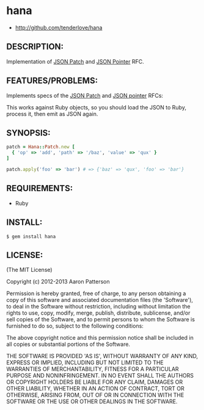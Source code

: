 # hana

* http://github.com/tenderlove/hana

## DESCRIPTION:

Implementation of [JSON Patch][1] and [JSON Pointer][2] RFC.

## FEATURES/PROBLEMS:

Implements specs of the [JSON Patch][1] and [JSON pointer][2] RFCs:

This works against Ruby objects, so you should load the JSON to Ruby,
process it, then emit as JSON again.

## SYNOPSIS:

```ruby
patch = Hana::Patch.new [
  { 'op' => 'add', 'path' => '/baz', 'value' => 'qux' }
]

patch.apply('foo' => 'bar') # => {'baz' => 'qux', 'foo' => 'bar'}
```

## REQUIREMENTS:

* Ruby

## INSTALL:

    $ gem install hana

## LICENSE:

(The MIT License)

Copyright (c) 2012-2013 Aaron Patterson

Permission is hereby granted, free of charge, to any person obtaining
a copy of this software and associated documentation files (the
'Software'), to deal in the Software without restriction, including
without limitation the rights to use, copy, modify, merge, publish,
distribute, sublicense, and/or sell copies of the Software, and to
permit persons to whom the Software is furnished to do so, subject to
the following conditions:

The above copyright notice and this permission notice shall be
included in all copies or substantial portions of the Software.

THE SOFTWARE IS PROVIDED 'AS IS', WITHOUT WARRANTY OF ANY KIND,
EXPRESS OR IMPLIED, INCLUDING BUT NOT LIMITED TO THE WARRANTIES OF
MERCHANTABILITY, FITNESS FOR A PARTICULAR PURPOSE AND NONINFRINGEMENT.
IN NO EVENT SHALL THE AUTHORS OR COPYRIGHT HOLDERS BE LIABLE FOR ANY
CLAIM, DAMAGES OR OTHER LIABILITY, WHETHER IN AN ACTION OF CONTRACT,
TORT OR OTHERWISE, ARISING FROM, OUT OF OR IN CONNECTION WITH THE
SOFTWARE OR THE USE OR OTHER DEALINGS IN THE SOFTWARE.

[1]: https://datatracker.ietf.org/doc/rfc6902/
[2]: http://tools.ietf.org/html/rfc6901
